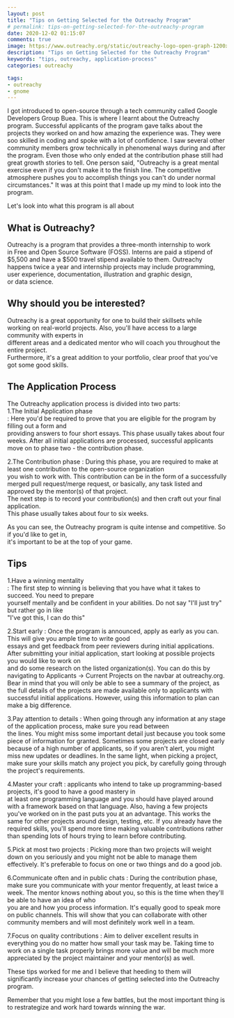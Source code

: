 ```yaml
---
layout: post
title: "Tips on Getting Selected for the Outreachy Program"
# permalink: tips-on-getting-selected-for-the-outreachy-program
date: 2020-12-02 01:15:07
comments: true
image: https://www.outreachy.org/static/outreachy-logo-open-graph-1200x1200.bda3dc7997df.png
description: "Tips on Getting Selected for the Outreachy Program"
keywords: "tips, outreachy, application-process"
categories: outreachy

tags:
- outreachy
- gnome
---
```


I got introduced to open-source through a tech community called Google Developers Group Buea. This is where I learnt about the Outreachy program. Successful applicants of the program gave talks about the projects they worked on and how amazing the experience was. They were soo skilled in coding and spoke with a lot of confidence. I saw several other community members grow technically in phenomenal ways during and after the program. Even those who only ended at the contribution phase still had great growth stories to tell. One person said, "Outreachy is a great mental exercise even if you don't make it to the finish line. The competitive atmosphere pushes you to accomplish things you can't do under normal circumstances." It was at this point that I made up my mind to look into the program.  


Let's look into what this program is all about  

## What is Outreachy?
Outreachy is a program that provides a three-month internship to work  
in Free and Open Source Software (FOSS). Interns are paid a stipend of  
$5,500 and have a $500 travel stipend available to them. Outreachy  
happens twice a year and internship projects may include programming,  
user experience, documentation, illustration and graphic design,  
or data science.

## Why should you be interested?
Outreachy is a great opportunity for one to build their skillsets while   
 working on real-world projects. Also, you'll have access to a large community with experts in  
 different areas and a dedicated mentor who will coach you throughout the entire project.  
Furthermore, it's a great addition to your portfolio, clear proof that you've got some good skills.  

## The Application Process
The Outreachy application process is divided into two parts:   
1.The Initial Application phase  
: Here you'd be required to prove that you are eligible for the program by filling out a form and  
 providing answers to four short essays. This phase usually takes about four weeks. After all initial  applications are processed, successful applicants move on to phase two - the contribution phase.  

2.The Contribution phase
: During this phase, you are required to make at least one contribution to the open-source organization  
you wish to work with. This contribution can be in the form of a successfully merged pull request/merge  request, or basically, any task listed and approved by the mentor(s) of that project.  
The next step is to record your contribution(s) and then craft out your final application.  
 This phase usually takes about four to six weeks.

As you can see, the Outreachy program is quite intense and competitive. So if you'd like to get in,  
 it's important to be at the top of your game.


## Tips
1.Have a winning mentality  
: The first step to winning is believing that you have what it takes to succeed. You need to prepare  
 yourself mentally and be confident in your abilities. Do not say "I'll just try" but rather go in like  
  "I've got this, I can do this"

2.Start early
: Once the program is announced, apply as early as you can. This will give you ample time to write good  
 essays and get feedback from peer reviewers during initial applications.
After submitting your initial application, start looking at possible projects you would like to work on  
 and do some research on the listed organization(s). You can do this by navigating to Applicants -> Current  Projects on the navbar at outreachy.org. Bear in mind that you will only be able to see a summary of the  project, as the full details of the projects are made available only to applicants with successful initial  applications. However, using this information to plan can make a big difference.

3.Pay attention to details
: When going through any information at any stage of the application process, make sure you read between   
the lines. You might miss some important detail just because you took some piece of information for granted.   Sometimes some projects are closed early because of a high number of applicants, so if you aren't alert, you  might miss new updates or deadlines.
In the same light, when picking a project, make sure your skills match any project you pick, by carefully  going through the project's requirements.  

4.Master your craft
: applicants who intend to take up programming-based projects, it's good to have a good mastery in  
at least one programming language and you should have played around with a framework based on that language.  Also, having a few projects you've worked on in the past puts you at an advantage. This works the same for  other projects around design, testing, etc. If you already have the required skills, you'll spend more time  making valuable contributions rather than spending lots of hours trying to learn before contributing.  

5.Pick at most two projects
: Picking more than two projects will weight down on you seriously and you might not be able to manage them  effectively. It's preferable to focus on one or two things and do a good job.  

6.Communicate often and in public chats
: During the contribution phase, make sure you communicate with your mentor frequently, at least twice a week.  The mentor knows nothing about you, so this is the time when they'll be able to have an idea of who  
 you are and how you process information. It's equally good to speak more on public channels. This will show    that you can collaborate with other community members and will most definitely work well in a team.

7.Focus on quality contributions
: Aim to deliver excellent results in everything you do no matter how small your task may be. Taking time to work on a single task properly brings more value and will be much more appreciated by the project maintainer and your mentor(s) as well.

These tips worked for me and I believe that heeding to them will significantly increase your chances of getting selected into the Outreachy program.

Remember that you might lose a few battles, but the most important thing is to restrategize and work hard towards winning the war.